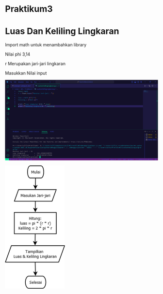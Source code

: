 # Praktikum3

<h1>Luas Dan Keliling Lingkaran</h1>
<p>Import math untuk menambahkan library</p>
<p>Nilai phi 3,14</p>
<p>r Merupakan jari-jari lingkaran</p>
<p>Masukkan Nilai input</p>

![gambar](Screenshot/Praktikum3.png)


![gambar](Screenshot/FLowchart.png)
